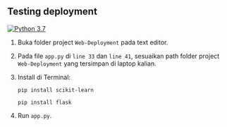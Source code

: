 ## Testing deployment
[![Python 3.7](https://img.shields.io/badge/python-3.7-blue.svg)](https://www.python.org/downloads/release/python-370/)

1. Buka folder project `Web-Deployment` pada text editor.
2. Pada file `app.py` di `line 33` dan `line 41`, sesuaikan path folder project `Web-Deployment` yang tersimpan di laptop kalian.
3. Install di Terminal:

    ```
    pip install scikit-learn
    ```
    ```
    pip install flask
    ```

4. Run `app.py`.
